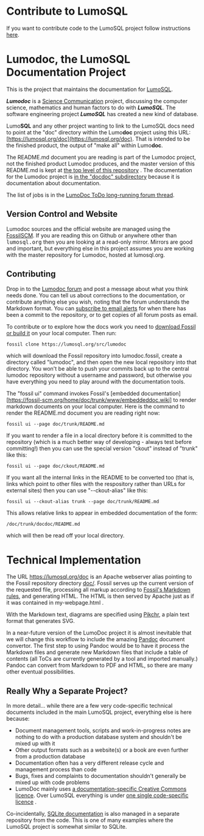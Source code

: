 <!-- SPDX-License-Identifier: CC-BY-SA-4.0 -->
<!-- SPDX-FileCopyrightText: 2020 The LumoSQL Authors -->
<!-- SPDX-ArtifactOfProjectName: LumoSQL -->
<!-- SPDX-FileType: Documentation -->
<!-- SPDX-FileComment: Original by Dan Shearer, 2020 -->

# Contribute to LumoSQL

If you want to contribute code to the LumoSQL project follow instructions [here](https://lumosql.org/src/lumosql/doc/tip/CONTRIBUTING.md).

# Lumodoc, the LumoSQL Documentation Project

This is the project that maintains the documentation for
[LumoSQL](https://lumosql.org/src/lumosql).

***Lumodoc*** is a [Science Communication](https://en.wikipedia.org/wiki/Science_communication) project,
discussing the computer science, mathematics and human factors to do with ***LumoSQL***.
The software engineering project ***LumoSQL*** has created a new kind of database.

Lumo**SQL** and any other project wanting to link to the LumoSQL docs need to point at the 
"doc" directory within the Lumo**doc** project using this URL: 
[https://lumosql.org/doc](https://lumosql.org/doc). That is intended to be the finished product, 
the output of "make all" within Lumo**doc**.

The README.md document you are reading is part of the Lumodoc project, not the finished product
Lumodoc produces, and the master version of this README.md is kept at
[the top level of this repository](/doc/trunk/README.md) . The documentation
for the Lumodoc project is [in the "docdoc" subdirectory](/doc/trunk/docdoc/README.md)
because it is documentation about documentation.

The list of jobs is in the [LumoDoc ToDo long-running forum thread](https://lumosql.org/src/lumodoc/forumpost/8b2baecc9f).

## Version Control and Website

Lumodoc sources and the official website are managed using the
[Fossil](https://www.fossil-scm.org/)[SCM](https://en.wikipedia.org/Source_control_management). 
If you are reading this on Github or anywhere other than <tt>lumosql.org</tt> then you are 
looking at a read-only mirror. Mirrors are good and important, but everything else in this 
project assumes you are working with the master repository for Lumodoc, hosted at lumosql.org.

## Contributing

Drop in to the [Lumodoc forum](https://lumosql.org/src/lumodoc/forum) and post a message
about what you think needs done. You can tell us about corrections to the documentation,
or contribute anything else you wish, noting that the forum understands the Markdown format.
You can [subscribe to email alerts](https://lumosql.org/src/lumodoc/alerts) for when there
has been a commit to the repository, or to get copies of all forum posts as email.

To contribute or to explore how the docs work you need to
[download Fossil or build it](https://fossil-scm.org/home/doc/trunk/www/build.wiki) on your 
local computer. Then run:

```
fossil clone https://lumosql.org/src/lumodoc
```

which will download the Fossil repository into lumodoc.fossil, create a directory called "lumodoc",
and then open the new local repository into that directory. You won't be able to push your 
commits back up to the central lumodoc repository without a username and password, but otherwise
you have everything you need to play around with the documentation tools.

The "fossil ui" command invokes Fossil's 
[embedded documentation][https://fossil-scm.org/home/doc/trunk/www/embeddeddoc.wiki] to
render markdown documents on your local computer. Here is the command to render
the README.md document you are reading right now:

```
fossil ui --page doc/trunk/README.md
```

If you want to render a file in a local directory before it is committed to the repository (which is 
a much better way of developing - always test before committing!) then you can use the special version "ckout"
instead of "trunk" like this:

```
fossil ui --page doc/ckout/README.md
```

If you want all the internal links in the README to be converted too (that is, links which point to
other files with the respository rather than URLs for external sites) then you can use "--ckout-alias" 
like this:

```
fossil ui --ckout-alias trunk --page doc/trunk/README.md
```

This allows relative links to appear in embedded documentation of the form:

```
/doc/trunk/docdoc/README.md
```

which will then be read off your local directory.


# Technical Implementation

The URL https://lumosql.org/doc is an Apache webserver alias pointing to the Fossil repository
directory [doc/](https://lumosql.org/src/lumodoc/dir?ci=tip&name=doc). 
Fossil serves up the current version of the requested file, processing all markup according to 
[Fossil's Markdown rules](https://fossil-scm.org/home/md_rules), and generating HTML. The
HTML is then served by Apache just as if it was contained in my-webpage.html .

With the Markdown text, diagrams are specified using 
[Pikchr](https://pikchr.org/home/doc/trunk/doc/examples.md), a plain text format that generates SVG.

In a near-future version of the LumoDoc project it is almost inevitable that we will change this
workflow to include the amazing [Pandoc](https://pandoc.org) document convertor. The first step
to using Pandoc would be to have it process the Markdown files and generate new Markdown files
that include a table of contents (all ToCs are currently generated by a tool and imported manually.)
Pandoc can convert from Markdown to PDF and HTML, so there are many other eventual possibilities.

## Really Why a Separate Project?

In more detail... while there are a few very code-specific technical documents
included in the main LumoSQL project, everything else is here because:

* Document management tools, scripts and work-in-progress notes are nothing to do with a production database system and shouldn't be mixed up with it
* Other output formats such as a website(s) or a book are even further from a production database
* Documentation often has a very different release cycle and management process than code
* Bugs, fixes and complaints to documentation shouldn't generally be mixed up with code problems
* LumoDoc mainly uses [a documentation-specific Creative Commons licence](LICENCES/README.md). Over 
  LumoSQL everything is under [one single code-specific licence](https://lumosql.org/src/lumosql/LICENCES/README.md) .

Co-incidentally, 
[SQLite documentation](https://www.sqlite.org/docsrc/doc/trunk/README.md) is also
managed in a separate repository from the code. This is one of many examples where the
LumoSQL project is somewhat similar to SQLite.



